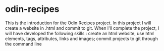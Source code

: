 # odin-recipes
This is the introduction for the Odin Recipes project. 
In this project I will create a website in .html and commit to git.
When I'll complete the project, I will have developed the following skills : create an html website, use html elements, tags, attributes, links and images; commit projects to git through the command line